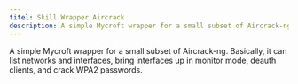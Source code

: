 ```yaml
---
titel: Skill Wrapper Aircrack
description: A simple Mycroft wrapper for a small subset of Aircrack-ng
---
```

A simple Mycroft wrapper for a small subset of Aircrack-ng. Basically, it can list networks and interfaces, bring interfaces up in monitor mode, deauth clients, and crack WPA2 passwords.
